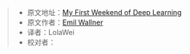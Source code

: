 > * 原文地址：[My First Weekend of Deep Learning](https://blog.floydhub.com/my-first-weekend-of-deep-learning/)
> * 原文作者：[Emil Wallner](https://blog.floydhub.com/author/emil-wallner/)
> * 译者：LolaWei
> * 校对者：
